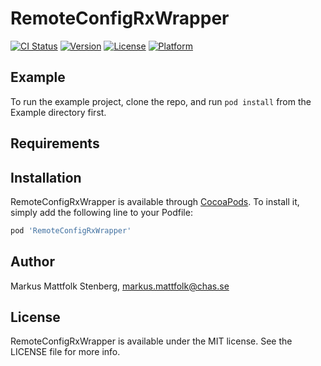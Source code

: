 # RemoteConfigRxWrapper

[![CI Status](https://img.shields.io/travis/markusmattfolkstenberg/RemoteConfigRxWrapper.svg?style=flat)](https://travis-ci.org/markusmattfolkstenberg/RemoteConfigRxWrapper)
[![Version](https://img.shields.io/cocoapods/v/RemoteConfigRxWrapper.svg?style=flat)](https://cocoapods.org/pods/RemoteConfigRxWrapper)
[![License](https://img.shields.io/cocoapods/l/RemoteConfigRxWrapper.svg?style=flat)](https://cocoapods.org/pods/RemoteConfigRxWrapper)
[![Platform](https://img.shields.io/cocoapods/p/RemoteConfigRxWrapper.svg?style=flat)](https://cocoapods.org/pods/RemoteConfigRxWrapper)

## Example

To run the example project, clone the repo, and run `pod install` from the Example directory first.

## Requirements

## Installation

RemoteConfigRxWrapper is available through [CocoaPods](https://cocoapods.org). To install
it, simply add the following line to your Podfile:

```ruby
pod 'RemoteConfigRxWrapper'
```

## Author

Markus Mattfolk Stenberg, markus.mattfolk@chas.se

## License

RemoteConfigRxWrapper is available under the MIT license. See the LICENSE file for more info.
